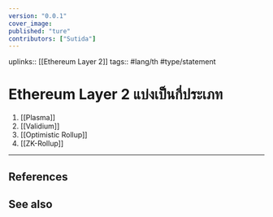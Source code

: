 ```yaml
---
version: "0.0.1"
cover_image:
published: "ture"
contributors: ["Sutida"]
---
```

uplinks:: [[Ethereum Layer 2]]
tags:: #lang/th #type/statement

# Ethereum Layer 2 แบ่งเป็นกี่ประเภท
1. [[Plasma]] 
2. [[Validium]] 
3. [[Optimistic Rollup]] 
4. [[ZK-Rollup]] 
---
## References

## See also
